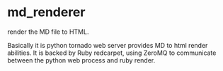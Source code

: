 md_renderer
===========

render the MD file to HTML.

Basically it is python tornado web server provides MD to html render abilities.
It is backed by Ruby redcarpet, using ZeroMQ to communicate between the python web process and ruby render.
